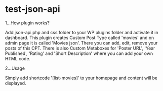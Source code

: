 # test-json-api
1...How plugin works?

Add json-api.php and css folder to your WP plugins folder and activate it in dashboard.
This plugin creates Custom Post Type called 'movies' and on admin page it is called 'Movies json'. There you can add, edit, remove your posts of this CPT.
There is also Custom Metaboxes for 'Poster URL', 'Year Published', 'Rating' and 'Short Description' where you can add your own HTML code. 

2...Usage

Simply add shortcode '[list-movies]' to your homepage and content will be displayed.

